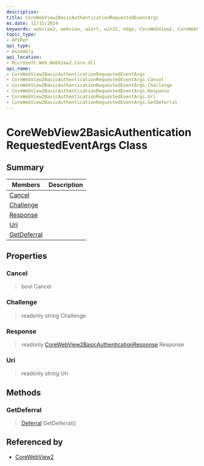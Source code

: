 ```yaml
---
description: 
title: CoreWebView2BasicAuthenticationRequestedEventArgs
ms.date: 11/15/2024
keywords: webview2, webview, winrt, win32, edge, CoreWebView2, CoreWebView2Controller, browser control, edge html, CoreWebView2BasicAuthenticationRequestedEventArgs
topic_type:
- APIRef
api_type:
- Assembly
api_location:
- Microsoft.Web.WebView2.Core.dll
api_name:
- CoreWebView2BasicAuthenticationRequestedEventArgs
- CoreWebView2BasicAuthenticationRequestedEventArgs.Cancel
- CoreWebView2BasicAuthenticationRequestedEventArgs.Challenge
- CoreWebView2BasicAuthenticationRequestedEventArgs.Response
- CoreWebView2BasicAuthenticationRequestedEventArgs.Uri
- CoreWebView2BasicAuthenticationRequestedEventArgs.GetDeferral
---
```


# CoreWebView2BasicAuthenticationRequestedEventArgs Class



## Summary

Members|Description
--|--
[Cancel](#cancel) | 
[Challenge](#challenge) | 
[Response](#response) | 
[Uri](#uri) | 
[GetDeferral](#getdeferral) | 

## Properties

### Cancel

>  bool Cancel

### Challenge

> readonly  string Challenge

### Response

> readonly  [CoreWebView2BasicAuthenticationResponse](corewebview2basicauthenticationresponse.md) Response

### Uri

> readonly  string Uri



## Methods

### GetDeferral

> [Deferral](/uwp/api/Windows.Foundation.Deferral) GetDeferral()






## Referenced by

- [CoreWebView2](corewebview2.md)
